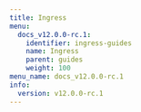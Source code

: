 ```yaml
---
title: Ingress
menu:
  docs_v12.0.0-rc.1:
    identifier: ingress-guides
    name: Ingress
    parent: guides
    weight: 100
menu_name: docs_v12.0.0-rc.1
info:
  version: v12.0.0-rc.1
---
```


